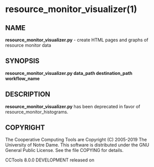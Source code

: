 






















# resource_monitor_visualizer(1)

## NAME
**resource_monitor_visualizer.py** - create HTML pages and graphs of resource monitor data

## SYNOPSIS
****resource_monitor_visualizer.py data_path destination_path workflow_name****

## DESCRIPTION

**resource_monitor_visualizer.py** has been deprecated in favor of resource_monitor_histograms.

## COPYRIGHT

The Cooperative Computing Tools are Copyright (C) 2005-2019 The University of Notre Dame.  This software is distributed under the GNU General Public License.  See the file COPYING for details.

CCTools 8.0.0 DEVELOPMENT released on 
